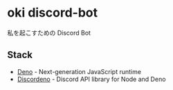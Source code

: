 # oki discord-bot

私を起こすための Discord Bot

## Stack

- [Deno](https://deno.com/) - Next-generation JavaScript runtime
- [Discordeno](https://discordeno.js.org/) - Discord API library for Node and Deno

